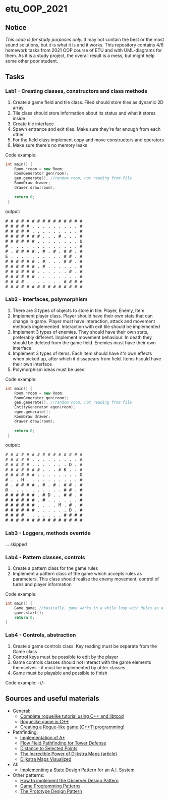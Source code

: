 # etu_OOP_2021

## Notice
_This code is for study purposes only._ It may not contain the best or the most sound solutions, but it is what it is and it works.
This repository contains 4/6 homework tasks from 2021 OOP course of ETU and with UML-diagrams for them. As it is a study project, the overall result is a mess, but might help some other poor student.

## Tasks

### Lab1 - Creating classes, constructors and class methods
1. Create a game field and tile class. Filed should store tiles as dynamic 2D array
2. Tile class should store information about its status and what it stores inside
3. Create tile interface
4. Spawn entrance and exit tiles. Make sure they're far enough from each other
5. For the field class implement copy and move constructors and operators
6. Make sure there's no memory leaks

Code example:
```c++
int main() {    
    Room *room = new Room;
    RoomGenerator gen(room);
    gen.generate(); //random room, not reading from file
    RoomDraw drawer;
    drawer.draw(room);
    
    return 0;
 }
```
output:
<pre>
# # # # # # # # # # # # # # #
# # # # # . . . . . . . . . #
# # # # # . . . . . . . . . #
# # # # # # # . . . # . . . #
# # # # # # . . . . . . . . O
# . . . . . . . . . . . . . #
# . # # # # . # . # . # # . #
E . . . . . . . . . . # # . #
# # # # # # . # . . . # # . #
# # # # # # . # . . . . . . #
# # # # # # . . . . . . # . #
# # # # # # . . . . . . . . #
# # # # . . . . . . . # # # #
# # # # # # # # # # # # # # #
</pre>
### Lab2 - Interfaces, polymorphism
1. There are 3 types of objects to store in tile: Player, Enemy, Item
2. Implement player class. Player should have their own stats that can change in game. Player must have interaction, attack and movement methods implemented. Interaction with exit tile should be implemented
3. Implement 3 types of enemies. They should have their own stats, preferably different. Implement movement behaviour. In death they should be deleted from the game field. Enemies must have their own interface
4. Implement 3 types of items. Each item should have it's own effects when picked up, after which it dissapears from field. Items hsould have their own interface
5. Polymorphism ideas must be used

Code example:
```c++
int main() {    
    Room *room = new Room;
    RoomGenerator gen(room);
    gen.generate(); //random room, not reading from file
    EntityGenerator egen(room);
    egen.generate();
    RoomDraw drawer;
    drawer.draw(room);
    
    return 0;
 }
```
output:
<pre>
# # # # # # # # # # # # # # # 
# # # # # . . . . . . . . . # 
# # # # # . . . . . . . D . # 
# # # # # # # . . . # K . . # 
# # # # # # . . . . . . . . O 
# . . H . . . . . . . . . . # 
# . # # # # . # . # . # # . # 
@ . . . . . . . . . . # # . # 
# # # # # # . # D . . # # . # 
# # # # # # . # . . . . . . # 
# # # # # # . . . . M . # . # 
# # # # # # . . . . . . D . # 
# # # # . . . . . . . # # # # 
# # # # # # # # # # # # # # #
</pre>

### Lab3 - Loggers, methods override
... skipped

### Lab4 - Pattern classes, controls
1. Create a pattern class for the game rules
2. Implement a pattern class of the game which accepts rules as parameters. This class should realise the enemy movement, control of turns and player information

Code example:
```c++
int main() {
    Game game; //basically, game works in a while loop with Rules as a condition to interrupt it
    game.start();
    return 0;
}
```
### Lab4 - Controls, abstraction
1. Create a game controls class. Key reading must be separate from the Game class
2. Control keys must be possible to edit by the player
3. Game controls classes should not interact with the game elements themselves - it must be implemented by ohter classes
4. Game must be playable and possible to finish

Code example: -//-

## Sources and useful materials
- General:
  - [Complete roguelike tutorial using C++ and libtcod](http://www.roguebasin.com/index.php/Complete_roguelike_tutorial_using_C%2B%2B_and_libtcod_-_part_1:_setting_up)
  - [Roguelike game in C++](https://solarianprogrammer.com/2012/07/12/roguelike-game-cpp-11-part-0/)
  - [Creating a Rogue-like game [C++11 programming]](https://www.youtube.com/watch?v=h37xb8YkMJ4)
- Pathfinding:
  - [Implementation of A*](https://www.redblobgames.com/pathfinding/a-star/implementation.html#python-astar) 
  - [Flow Field Pathfinding for Tower Defense](https://www.redblobgames.com/pathfinding/tower-defense/) 
  - [Distance to Selected Points](https://www.redblobgames.com/pathfinding/distance-to-any/)
  - [The Incredible Power of Dijkstra Maps (article)](http://www.roguebasin.com/index.php?title=The_Incredible_Power_of_Dijkstra_Maps)
  - [Dijkstra Maps Visualized](http://www.roguebasin.com/index.php?title=Dijkstra_Maps_Visualized#--_Variable_strengths.2C_and_what_distance_really_means_--)
- AI:
  - [Implementing a State Design Pattern for an A.I. System](https://www.haroldserrano.com/blog/category/Design+Patterns)
- Other patterns:
  - [How to implement the Observer Design Pattern](https://www.haroldserrano.com/blog/implementing-the-observer-design-pattern)
  - [Game Programming Patterns](http://gameprogrammingpatterns.com/contents.html)
  - [The Prototype Design Pattern](http://gameprogrammingpatterns.com/prototype.html)
